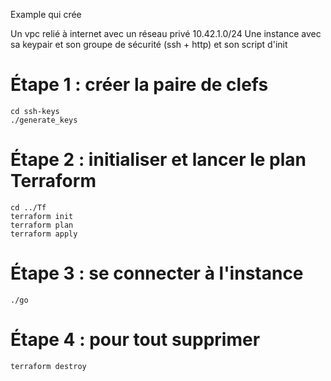 Example qui crée
 
Un vpc relié à internet avec un réseau privé 10.42.1.0/24
Une instance avec sa keypair et son groupe de sécurité
(ssh + http) et son script d'init

# Étape 1 : créer la paire de clefs

~~~~
cd ssh-keys
./generate_keys
~~~~

# Étape 2 : initialiser et lancer le plan Terraform

~~~~
cd ../Tf
terraform init
terraform plan
terraform apply
~~~~

# Étape 3 : se connecter à l'instance

~~~~
./go
~~~~

# Étape 4 : pour tout supprimer

~~~~
terraform destroy
~~~~
